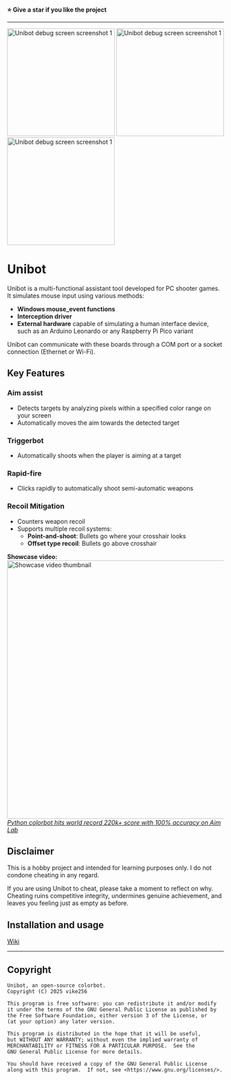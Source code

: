 **⭐ Give a star if you like the project**  

---


<img src=https://camo.githubusercontent.com/f0a555e5795f0ea3b832115724b0b4c19570171c10c6e5a01cdfcfd20db857e3/68747470733a2f2f692e696d6775722e636f6d2f5276354e55556b2e706e67 alt="Unibot debug screen screenshot 1" height=250px width=auto> <img src=https://camo.githubusercontent.com/57e18d9b3cb360d0dce7267eeb0c860573b595e7cd530179c7dda56186122fcb/68747470733a2f2f692e696d6775722e636f6d2f433365364e62322e706e67 alt="Unibot debug screen screenshot 1" height=250px width=auto> <img src=https://camo.githubusercontent.com/1bf6025c2892bcaa72e12ef11eb0a4b9186fc7b8dcf201499a25f59ba2bbf984/68747470733a2f2f692e696d6775722e636f6d2f354550714349342e706e67 alt="Unibot debug screen screenshot 1" height=250px width=auto> 

# Unibot

Unibot is a multi-functional assistant tool developed for PC shooter games. It simulates mouse input using various methods:  
- **Windows mouse_event functions**
- **Interception driver**
- **External hardware** capable of simulating a human interface device, such as an Arduino Leonardo or any Raspberry Pi Pico variant

Unibot can communicate with these boards through a COM port or a socket connection (Ethernet or Wi-Fi).

## Key Features  

### Aim assist
- Detects targets by analyzing pixels within a specified color range on your screen
- Automatically moves the aim towards the detected target

### Triggerbot
- Automatically shoots when the player is aiming at a target

### Rapid-fire
- Clicks rapidly to automatically shoot semi-automatic weapons

### Recoil Mitigation
- Counters weapon recoil
- Supports multiple recoil systems:
  - **Point-and-shoot**: Bullets go where your crosshair looks
  - **Offset type recoil**: Bullets go above crosshair
  
**Showcase video:**  
<a href="https://youtube.com/watch?v=8LUBfXCIu6I" target=_blank><img src="https://i.imgur.com/tNO8ZMF.png" alt="Showcase video thumbnail" width="600"></a>    
[*Python colorbot hits world record 220k+ score with 100% accuracy on Aim Lab*](https://youtube.com/watch?v=8LUBfXCIu6I)

## Disclaimer
  
This is a hobby project and intended for learning purposes only. I do not condone cheating in any regard. 

If you are using Unibot to cheat, please take a moment to reflect on why. Cheating ruins competitive integrity, undermines genuine achievement, and leaves you feeling just as empty as before.

## Installation and usage
[Wiki](https://github.com/vike256/Unibot/wiki/Guide)  

---

## Copyright
```
Unibot, an open-source colorbot.
Copyright (C) 2025 vike256

This program is free software: you can redistribute it and/or modify
it under the terms of the GNU General Public License as published by
the Free Software Foundation, either version 3 of the License, or
(at your option) any later version.

This program is distributed in the hope that it will be useful,
but WITHOUT ANY WARRANTY; without even the implied warranty of
MERCHANTABILITY or FITNESS FOR A PARTICULAR PURPOSE.  See the
GNU General Public License for more details.

You should have received a copy of the GNU General Public License
along with this program.  If not, see <https://www.gnu.org/licenses/>.
```
